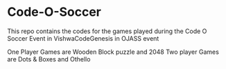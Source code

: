 # Code-O-Soccer
This repo contains the codes for the games played during the Code O Soccer Event in VishwaCodeGenesis in OJASS event

One Player Games are Wooden Block puzzle and 2048
Two player Games are Dots & Boxes and Othello
